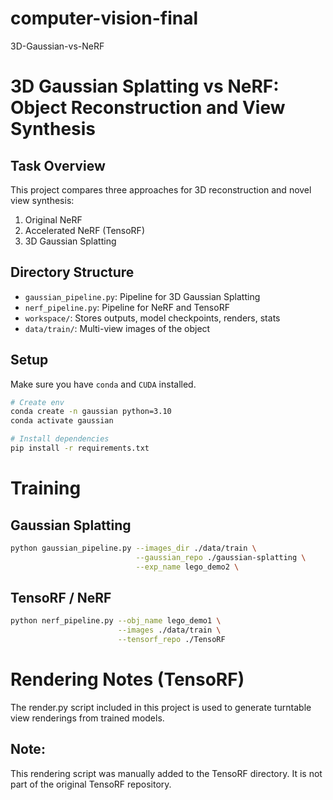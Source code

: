 # computer-vision-final
3D-Gaussian-vs-NeRF
# 3D Gaussian Splatting vs NeRF: Object Reconstruction and View Synthesis

## Task Overview

This project compares three approaches for 3D reconstruction and novel view synthesis:
1. Original NeRF
2. Accelerated NeRF (TensoRF)
3. 3D Gaussian Splatting

## Directory Structure

- `gaussian_pipeline.py`: Pipeline for 3D Gaussian Splatting
- `nerf_pipeline.py`: Pipeline for NeRF and TensoRF
- `workspace/`: Stores outputs, model checkpoints, renders, stats
- `data/train/`: Multi-view images of the object

## Setup

Make sure you have `conda` and `CUDA` installed.

```bash
# Create env
conda create -n gaussian python=3.10
conda activate gaussian

# Install dependencies
pip install -r requirements.txt
```

# Training
## Gaussian Splatting
```bash
python gaussian_pipeline.py --images_dir ./data/train \
                            --gaussian_repo ./gaussian-splatting \
                            --exp_name lego_demo2 \
```

## TensoRF / NeRF
```bash
python nerf_pipeline.py --obj_name lego_demo1 \
                        --images ./data/train \
                        --tensorf_repo ./TensoRF
```

# Rendering Notes (TensoRF)
The render.py script included in this project is used to generate turntable view renderings from trained models.

## Note:
This rendering script was manually added to the TensoRF directory. It is not part of the original TensoRF repository.

